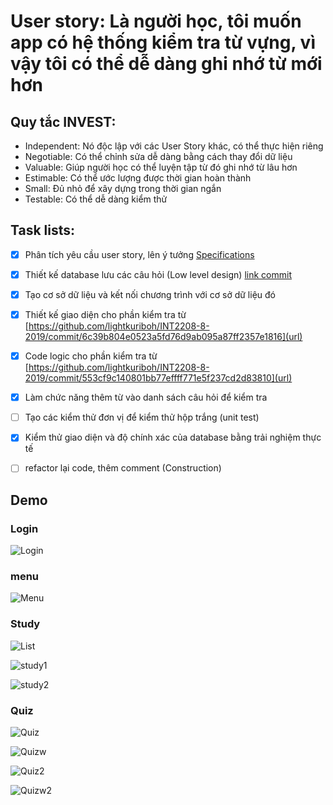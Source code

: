 # User story: Là người học, tôi muốn app có hệ thống kiểm tra từ vựng, vì vậy tôi có thể dễ dàng ghi nhớ từ mới hơn

## Quy tắc INVEST:
- Independent: Nó độc lập với các User Story khác, có thể thực hiện riêng
- Negotiable: Có thể chỉnh sửa dễ dàng bằng cách thay đổi dữ liệu
- Valuable: Giúp người học có thể luyện tập từ đó ghi nhớ từ lâu hơn
- Estimable: Có thể ước lượng được thời gian hoàn thành
- Small: Đủ nhỏ để xây dựng trong thời gian ngắn
- Testable: Có thể dễ dàng kiểm thử

## Task lists:
- [x] Phân tích yêu cầu user story, lên ý tưởng
[Specifications](https://docs.google.com/document/d/1a4i_31R8WBUAnF91syr1FwBpKoAiTY6rEJt1xWjb74M/edit#heading=h.fvjpas4blmex)

- [x] Thiết kế database lưu các câu hỏi (Low level design)
[link commit](https://github.com/lightkuriboh/INT2208-8-2019/commit/fd87ed83836d4f793527d86daca9a076a02a7a2c)
- [x] Tạo cơ sở dữ liệu và kết nối chương trình với cơ sở dữ liệu đó
- [x] Thiết kế giao diện cho phần kiểm tra từ
[https://github.com/lightkuriboh/INT2208-8-2019/commit/6c39b804e0523a5fd76d9ab095a87ff2357e1816](url)
- [x] Code logic cho phần kiểm tra từ
[https://github.com/lightkuriboh/INT2208-8-2019/commit/553cf9c140801bb77effff771e5f237cd2d83810](url)

- [x] Làm chức năng thêm từ vào danh sách câu hỏi để kiểm tra

- [ ] Tạo các kiểm thử đơn vị để kiểm thử hộp trắng (unit test)

- [x] Kiểm thử giao diện và độ chính xác của database bằng trải nghiệm thực tế

- [ ] refactor lại code, thêm comment (Construction)

## Demo
### Login
![Login](image_project/login.png)
### menu
![Menu](image_project/menu.png)
### Study
![List](image_project/list2.png)

![study1](image_project/study1.png)

![study2](image_project/study2.png)

### Quiz
![Quiz](image_project/quiz.png)

![Quizw](image_project/quizw.png)

![Quiz2](image_project/quiz2.png)

![Quizw2](image_project/quizw2.png)
